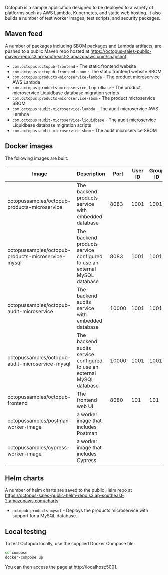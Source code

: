 Octopub is a sample application designed to be deployed to a variety of platforms such as AWS Lambda, Kubernetes, and
static web hosting. It also builds a number of test worker images, test scripts, and security packages.

## Maven feed

A number of packages including SBOM packages and Lambda artifacts, are pushed to a public Maven repo hosted at
https://octopus-sales-public-maven-repo.s3.ap-southeast-2.amazonaws.com/snapshot.

* `com.octopus:octopub-frontend` - The static frontend website
* `com.octopus:octopub-frontend-sbom` - The static frontend website SBOM
* `com.octopus:products-microservice-lambda` - The product microservice AWS Lambda
* `com.octopus:products-microservice-liquidbase` - The product microservice Liquidbase database migration scripts
* `com.octopus:products-microservice-sbom` - The product microservice SBOM
* `com.octopus:audit-microservice-lambda` - The audit microservice AWS Lambda
* `com.octopus:audit-microservice-liquidbase` - The audit microservice Liquidbase database migration scripts
* `com.octopus:audit-microservice-sbom` - The audit microservice SBOM

## Docker images

The following images are built:

| Image                                              | Description                                                               | Port  | User ID | Group ID |
|----------------------------------------------------|---------------------------------------------------------------------------|-------|---------|----------|
| octopussamples/octopub-products-microservice       | The backend products service with embedded database                       | 8083  | 1001    | 1001     |
| octopussamples/octopub-products-microservice-mysql | The backend products service configured to use an external MySQL database | 8083  | 1001    | 1001     |
| octopussamples/octopub-audit-microservice          | The backend audits service with embedded database                         | 10000 | 1001    | 1001     |
| octopussamples/octopub-audit-microservice-mysql    | The backend audits service configured to use an external MySQL database   | 10000 | 1001    | 1001     |
| octopussamples/octopub-frontend                    | The frontend web UI                                                       | 8080  | 101     | 101      |
| octopussamples/postman-worker-image                | a worker image that includes Postman                                      |       |         |          |
| octopussamples/cypress-worker-image                | a worker image that includes Cypress                                      |       |         |          |

## Helm charts

A number of helm charts are saved to the public Helm repo at
https://octopus-sales-public-helm-repo.s3.ap-southeast-2.amazonaws.com/charts:

* `octopub-products-mysql` - Deploys the products microservice with support for a MySQL database.

## Local testing

To test Octopub locally, use the supplied Docker Compose file:

```bash
cd compose
docker-compose up
```

You can then access the page at http://localhost:5001.
